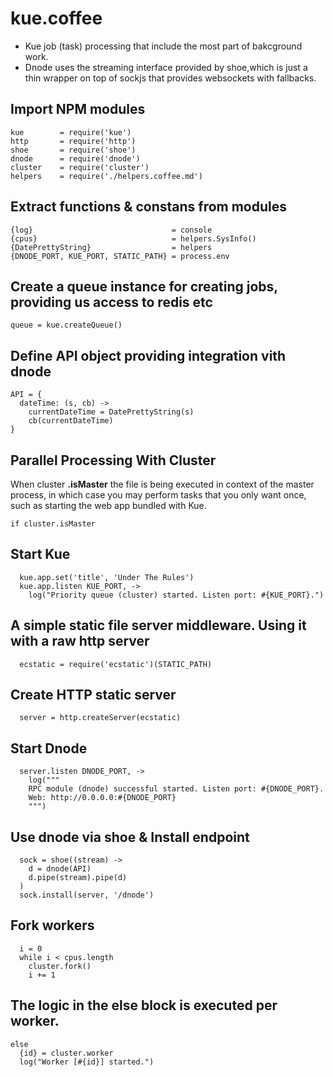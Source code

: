 kue.coffee
==========

* Kue job (task) processing that include the most part of bakcground work.
* Dnode uses the streaming interface provided by shoe,which is just
a thin wrapper on top of sockjs that provides websockets with fallbacks.

## Import NPM modules

    kue        = require('kue')
    http       = require('http')
    shoe       = require('shoe')
    dnode      = require('dnode')
    cluster    = require('cluster')
    helpers    = require('./helpers.coffee.md')

## Extract functions & constans from modules

    {log}                               = console
    {cpus}                              = helpers.SysInfo()
    {DatePrettyString}                  = helpers
    {DNODE_PORT, KUE_PORT, STATIC_PATH} = process.env

## Create a queue instance for creating jobs, providing us access to redis etc

    queue = kue.createQueue()

## Define API object providing integration vith dnode

    API = {
      dateTime: (s, cb) ->
        currentDateTime = DatePrettyString(s)
        cb(currentDateTime)
    }

## Parallel Processing With Cluster

When cluster **.isMaster** the file is being executed in context of the master
process, in which case you may perform tasks that you only want once, such
as starting the web app bundled with Kue.

    if cluster.isMaster

## Start Kue

      kue.app.set('title', 'Under The Rules')
      kue.app.listen KUE_PORT, ->
        log("Priority queue (cluster) started. Listen port: #{KUE_PORT}.")

## A simple static file server middleware. Using it with a raw http server

      ecstatic = require('ecstatic')(STATIC_PATH)

## Create HTTP static server

      server = http.createServer(ecstatic)

## Start Dnode

      server.listen DNODE_PORT, ->
        log("""
        RPC module (dnode) successful started. Listen port: #{DNODE_PORT}.
        Web: http://0.0.0.0:#{DNODE_PORT}
        """)

## Use dnode via shoe & Install endpoint

      sock = shoe((stream) ->
        d = dnode(API)
        d.pipe(stream).pipe(d)
      )
      sock.install(server, '/dnode')

## Fork workers

      i = 0
      while i < cpus.length
        cluster.fork()
        i += 1

## The logic in the else block is executed **per worker**.

    else
      {id} = cluster.worker
      log("Worker [#{id}] started.")
